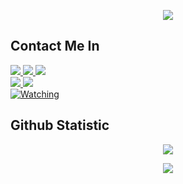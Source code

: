 </h1>
<p align="center">
  <img src="https://i.ibb.co/fHDx30X/20210725-125918.jpg" />
</p>

## Contact Me In

  <a href="https://instagram.com/bakabotz"><img src="https://img.shields.io/badge/Instagram-E4405F?style=for-the-badge&logo=instagram&logoColor=white"/> 
  <a href="https://wa.me/6287834993722/"><img src="https://img.shields.io/badge/WhatsApp-25D366?style=for-the-badge&logo=whatsapp&logoColor=white" />
<a href="https://youtu.be/lLodz2UzUNg"><img src="https://img.shields.io/badge/YouTube-ZEROBOT-ff0000?style=for-the-badge&logo=youtube&logoColor=ff0000&link=https://youtube.com/channel/UC7SydwUESoyOQ3qZZuoaNHw" /><br>
   <a href="https://github.com/ZeroChanBot"><img src="https://img.shields.io/badge/-GitHub-black?style=flat-square&logo=github" /> 
  <a href="https://youtube.com/channel/UC7SydwUESoyOQ3qZZuoaNHw"><img src="https://img.shields.io/youtube/channel/subscribers/UC7SydwUESoyOQ3qZZuoaNHw?style=social" /> <br>
  <a href="https://komarev.com/ghpvc/?username=ZeroChanBot&color=blue&style=flat-square&label=Profile+Views"><img title="Watching" src="https://komarev.com/ghpvc/?username=ZeroChan&color=blue&style=flat-square&label=Profile+View"></a>
  </p>

## Github Statistic

<p align="center"><a href="https://github.com/ZeroChanBot"><img src="https://github-readme-stats.vercel.app/api?username=ZeroChanBot&show_icons=true&theme=radical"></a></p>
<p align="center"><a href="https://github.com/ZeroChanBot"><img src="https://github-readme-stats.vercel.app/api/top-langs/?username=ZeroChanBot&theme=radical&layout=compact"></a></p> 
